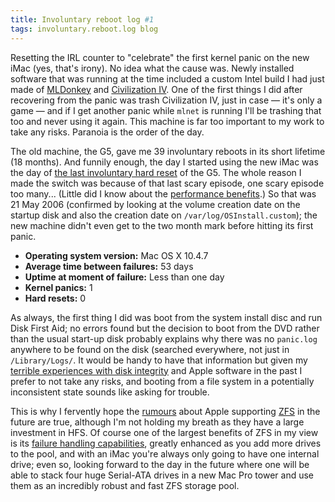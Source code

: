 ```yaml
---
title: Involuntary reboot log #1
tags: involuntary.reboot.log blog
---
```


Resetting the IRL counter to "celebrate" the first kernel panic on the new iMac (yes, that's irony). No idea what the cause was. Newly installed software that was running at the time included a custom Intel build I had just made of [MLDonkey](http://mldonkey.sourceforge.net/Main_Page) and [Civilization IV](http://www.firaxis.com/games/game_detail.php?gameid=10). One of the first things I did after recovering from the panic was trash Civilization IV, just in case — it's only a game — and if I get another panic while `mlnet` is running I'll be trashing that too and never using it again. This machine is far too important to my work to take any risks. Paranoia is the order of the day.

The old machine, the G5, gave me 39 involuntary reboots in its short lifetime (18 months). And funnily enough, the day I started using the new iMac was the day of [the last involuntary hard reset](http://wincent.dev/a/about/wincent/weblog/archives/2006/05/involuntary_reb_1.php) of the G5. The whole reason I made the switch was because of that last scary episode, one scary episode too many... (Little did I know about the [performance benefits](http://wincent.dev/a/about/wincent/weblog/archives/2006/05/imac_memory_upg.php).) So that was 21 May 2006 (confirmed by looking at the volume creation date on the startup disk and also the creation date on `/var/log/OSInstall.custom`); the new machine didn't even get to the two month mark before hitting its first panic.

-   **Operating system version:** Mac OS X 10.4.7
-   **Average time between failures:** 53 days
-   **Uptime at moment of failure:** Less than one day
-   **Kernel panics:** 1
-   **Hard resets:** 0

As always, the first thing I did was boot from the system install disc and run Disk First Aid; no errors found but the decision to boot from the DVD rather than the usual start-up disk probably explains why there was no `panic.log` anywhere to be found on the disk (searched everywhere, not just in `/Library/Logs/`. It would be handy to have that information but given my [terrible experiences with disk integrity](http://wincent.dev/a/about/wincent/weblog/archives/2006/05/involuntary_reb_1.php#more) and Apple software in the past I prefer to not take any risks, and booting from a file system in a potentially inconsistent state sounds like asking for trouble.

This is why I fervently hope the [rumours](http://www.osnews.com/story.php?news_id=14473) about Apple supporting [ZFS](http://www.opensolaris.org/os/community/zfs/) in the future are true, although I'm not holding my breath as they have a large investment in HFS. Of course one of the largest benefits of ZFS in my view is its [failure handling capabilities](http://www.opensolaris.org/os/community/zfs/docs/zfs_last.pdf), greatly enhanced as you add more drives to the pool, and with an iMac you're always only going to have one internal drive; even so, looking forward to the day in the future where one will be able to stack four huge Serial-ATA drives in a new Mac Pro tower and use them as an incredibly robust and fast ZFS storage pool.
